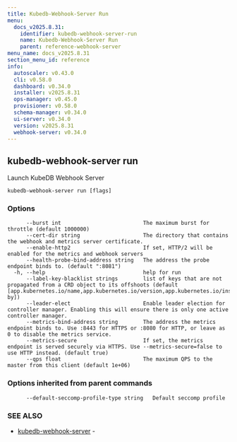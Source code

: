 ```yaml
---
title: Kubedb-Webhook-Server Run
menu:
  docs_v2025.8.31:
    identifier: kubedb-webhook-server-run
    name: Kubedb-Webhook-Server Run
    parent: reference-webhook-server
menu_name: docs_v2025.8.31
section_menu_id: reference
info:
  autoscaler: v0.43.0
  cli: v0.58.0
  dashboard: v0.34.0
  installer: v2025.8.31
  ops-manager: v0.45.0
  provisioner: v0.58.0
  schema-manager: v0.34.0
  ui-server: v0.34.0
  version: v2025.8.31
  webhook-server: v0.34.0
---
```


## kubedb-webhook-server run

Launch KubeDB Webhook Server

```
kubedb-webhook-server run [flags]
```

### Options

```
      --burst int                          The maximum burst for throttle (default 1000000)
      --cert-dir string                    The directory that contains the webhook and metrics server certificate.
      --enable-http2                       If set, HTTP/2 will be enabled for the metrics and webhook servers
      --health-probe-bind-address string   The address the probe endpoint binds to. (default ":8081")
  -h, --help                               help for run
      --label-key-blacklist strings        list of keys that are not propagated from a CRD object to its offshoots (default [app.kubernetes.io/name,app.kubernetes.io/version,app.kubernetes.io/instance,app.kubernetes.io/managed-by])
      --leader-elect                       Enable leader election for controller manager. Enabling this will ensure there is only one active controller manager.
      --metrics-bind-address string        The address the metrics endpoint binds to. Use :8443 for HTTPS or :8080 for HTTP, or leave as 0 to disable the metrics service.
      --metrics-secure                     If set, the metrics endpoint is served securely via HTTPS. Use --metrics-secure=false to use HTTP instead. (default true)
      --qps float                          The maximum QPS to the master from this client (default 1e+06)
```

### Options inherited from parent commands

```
      --default-seccomp-profile-type string   Default seccomp profile
```

### SEE ALSO

* [kubedb-webhook-server](/docs/v2025.8.31/reference/webhook-server/kubedb-webhook-server)	 - 

